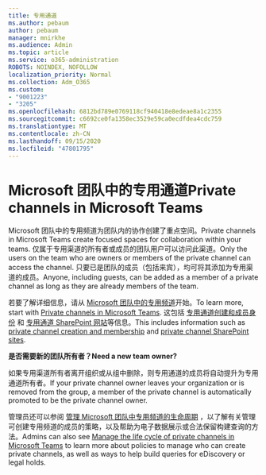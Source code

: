 ```yaml
---
title: 专用通道
ms.author: pebaum
author: pebaum
manager: mnirkhe
ms.audience: Admin
ms.topic: article
ms.service: o365-administration
ROBOTS: NOINDEX, NOFOLLOW
localization_priority: Normal
ms.collection: Adm_O365
ms.custom:
- "9001223"
- "3205"
ms.openlocfilehash: 6812bd789e0769118cf940418e8edeae8a1c2355
ms.sourcegitcommit: c6692ce0fa1358ec3529e59ca0ecdfdea4cdc759
ms.translationtype: MT
ms.contentlocale: zh-CN
ms.lasthandoff: 09/15/2020
ms.locfileid: "47801795"
---
```

# <a name="private-channels-in-microsoft-teams"></a><span data-ttu-id="4f6a0-102">Microsoft 团队中的专用通道</span><span class="sxs-lookup"><span data-stu-id="4f6a0-102">Private channels in Microsoft Teams</span></span>

<span data-ttu-id="4f6a0-103">Microsoft 团队中的专用频道为团队内的协作创建了重点空间。</span><span class="sxs-lookup"><span data-stu-id="4f6a0-103">Private channels in Microsoft Teams create focused spaces for collaboration within your teams.</span></span> <span data-ttu-id="4f6a0-104">仅属于专用渠道的所有者或成员的团队用户可以访问此渠道。</span><span class="sxs-lookup"><span data-stu-id="4f6a0-104">Only the users on the team who are owners or members of the private channel can access the channel.</span></span> <span data-ttu-id="4f6a0-105">只要已是团队的成员（包括来宾），均可将其添加为专用渠道的成员。</span><span class="sxs-lookup"><span data-stu-id="4f6a0-105">Anyone, including guests, can be added as a member of a private channel as long as they are already members of the team.</span></span>

<span data-ttu-id="4f6a0-106">若要了解详细信息，请从 [Microsoft 团队中的专用频道](https://docs.microsoft.com/MicrosoftTeams/private-channels)开始。</span><span class="sxs-lookup"><span data-stu-id="4f6a0-106">To learn more, start with [Private channels in Microsoft Teams](https://docs.microsoft.com/MicrosoftTeams/private-channels).</span></span> <span data-ttu-id="4f6a0-107">这包括 [专用通道创建和成员身份](https://docs.microsoft.com/MicrosoftTeams/private-channels#private-channel-creation-and-membership) 和 [专用通道 SharePoint 网站](https://docs.microsoft.com/MicrosoftTeams/private-channels#private-channel-sharepoint-sites)等信息。</span><span class="sxs-lookup"><span data-stu-id="4f6a0-107">This includes information such as [private channel creation and membership](https://docs.microsoft.com/MicrosoftTeams/private-channels#private-channel-creation-and-membership) and [private channel SharePoint sites](https://docs.microsoft.com/MicrosoftTeams/private-channels#private-channel-sharepoint-sites).</span></span>

<span data-ttu-id="4f6a0-108">**是否需要新的团队所有者？**</span><span class="sxs-lookup"><span data-stu-id="4f6a0-108">**Need a new team owner?**</span></span>

<span data-ttu-id="4f6a0-109">如果专用渠道所有者离开组织或从组中删除，则专用通道的成员将自动提升为专用通道所有者。</span><span class="sxs-lookup"><span data-stu-id="4f6a0-109">If your private channel owner leaves your organization or is removed from the group, a member of the private channel is automatically promoted to be the private channel owner.</span></span>

<span data-ttu-id="4f6a0-110">管理员还可以参阅 [管理 Microsoft 团队中专用频道的生命周期](https://docs.microsoft.com/MicrosoftTeams/private-channels-life-cycle-management) ，以了解有关管理可创建专用频道的成员的策略，以及帮助为电子数据展示或合法保留构建查询的方法。</span><span class="sxs-lookup"><span data-stu-id="4f6a0-110">Admins can also see [Manage the life cycle of private channels in Microsoft Teams](https://docs.microsoft.com/MicrosoftTeams/private-channels-life-cycle-management) to learn more about policies to manage who can create private channels, as well as ways to help build queries for eDiscovery or legal holds.</span></span>
